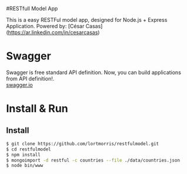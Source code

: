#RESTfull Model App

This is a easy RESTFul model app, designed for Node.js + Express Application.
Powered by: [César Casas] (https://ar.linkedin.com/in/cesarcasas)

# Swagger
Swagger is free standard API definition. Now, you can build applications from API definition!.     
[swagger.io](http://swagger.io/)


# Install & Run
## Install
```bash
$ git clone https://github.com/lortmorris/restfulmodel.git
$ cd restfulmodel
$ npm install
$ mongoimport -d restful -c countries --file ./data/countries.json
$ node bin/www
```
